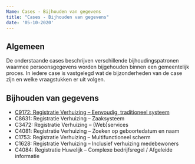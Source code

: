 ```yaml
---
Name: Cases - Bijhouden van gegevens
title: "Cases - Bijhouden van gegevens"
date: '05-10-2020'
---
```


## Algemeen
De onderstaande cases beschrijven verschillende bijhoudingspatronen waarmee persoonsgegevens worden bijgehouden binnen een gemeentelijk proces. In iedere case is vastgelegd wat de bijzonderheden van de case zijn en welke vraagstukken er uit volgen. 

## Bijhouden van gegevens
- [C9172: Registratie Verhuizing – Eenvoudig, traditioneel systeem](./../artefacten/9172.md)
- C8631: Registratie Verhuizing – Zaaksysteem
- C3472: Registratie Verhuizing – (Web)services
- C4081: Registratie Verhuizing – Zoeken op geboortedatum en naam
- C1753: Registratie Verhuizing – Multifunctioneel scherm
- C1628: Registratie Verhuizing – Inclusief verhuizing medebewoners
- C4084: Registratie Huwelijk – Complexe bedrijfsregel / Afgeleide informatie
